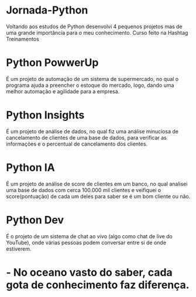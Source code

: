 # Jornada-Python
Voltando aos estudos de Python desenvolvi 4 pequenos projetos mas de uma grande importância para o meu conhecimento.
Curso feito na Hashtag Treinamentos

# Python PowwerUp
É um projeto de automação de um sistema de supermercado, no qual o programa ajuda a preencher o estoque do mercado, 
logo, dando uma melhor automação e agilidade para a empresa.

# Python Insights
É um projeto de análise de dados, no qual fiz uma análise minuciosa de cancelamento de clientes de uma base de dados, para verificar as informações
e o percentual de cancelamento dos clientes.

# Python IA
É um projeto de análise de score de clientes em um banco, no qual analisei uma base de dados com cerca 100.000 mil clientes e veifiquei o score(pontuação)
de cada um deles para saber se é um bom cliente ou não.

# Python Dev
É o projeto de um sistema de chat ao vivo (algo como chat de live do YouTube), onde várias pessoas podem conversar entre si de onde estiverem.


# - No oceano vasto do saber, cada gota de conhecimento faz diferença.

